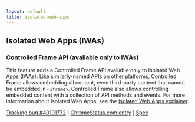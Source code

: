 ```yaml
---
layout: default
title: isolated-web-apps
---
```


## Isolated Web Apps (IWAs)

### Controlled Frame API (available only to IWAs)

This feature adds a Controlled Frame API available only to Isolated Web Apps (IWAs). Like similarly-named APIs on other platforms, Controlled Frame allows embedding all content, even third-party content that cannot be embedded in `<iframe>`. Controlled Frame also allows controlling embedded content with a collection of API methods and events. For more information about Isolated Web Apps, see the [Isolated Web Apps explainer](https://github.com/WICG/isolated-web-apps/blob/main/README.md).

[Tracking bug #40191772](https://issues.chromium.org/issues/40191772) | [ChromeStatus.com entry](https://chromestatus.com/feature/5199572022853632) | [Spec](https://wicg.github.io/controlled-frame)
